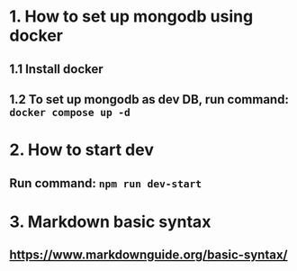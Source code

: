 # 1. How to set up mongodb using docker
## 1.1 Install docker
## 1.2 To set up mongodb as dev DB, run command: `docker compose up -d`

# 2. How to start dev
## Run command: `npm run dev-start`

# 3. Markdown basic syntax 
## https://www.markdownguide.org/basic-syntax/

